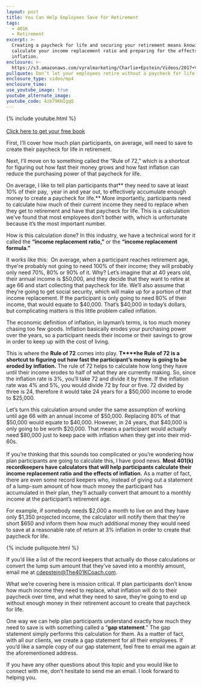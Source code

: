 ```yaml
---
layout: post
title: You Can Help Employees Save for Retirement
tags:
  - 401K
  - Retirement
excerpt: >-
  Creating a paycheck for life and securing your retirement means knowing how to
  calculate your income replacement ratio and preparing for the effects of
  inflation.
enclosure: >-
  https://s3.amazonaws.com/vyralmarketing/Charlie+Epstein/Videos/2017+Videos/How+Can+You+Help+Your+Employees+Save+for+Retirement%253F+-+The+401K+Coach.mp4
pullquote: Don’t let your employees retire without a paycheck for life.
enclosure_type: video/mp4
enclosure_time:
use_youtube_image: true
youtube_alternate_image:
youtube_code: 4zb79KHIgqQ
---
```


{% include youtube.html %}<br><br>[Click here to get your free book](https://www.saveamericasave.org/)

First, I’ll cover how much plan participants, on average, will need to save to create their paycheck for life in retirement.

Next, I’ll move on to something called the “Rule of 72,” which is a shortcut for figuring out how fast their money grows and how fast inflation can reduce the purchasing power of that paycheck for life.

On average, I like to tell plan participants that**&nbsp;they need to save at least 10% of their pay, &nbsp;year in and year out, to effectively accumulate enough money to create a paycheck for life.**&nbsp;More importantly, participants need to calculate how much of their current income they need to replace when they get to retirement and have that paycheck for life. This is a calculation we’ve found that most employees don’t bother with, which is unfortunate because it’s the most important number.&nbsp;

How is this calculation done? In this industry, we have a technical word for it called the&nbsp;**“income replacement ratio,”**&nbsp;or the&nbsp;**“income replacement formula.”&nbsp;**

It works like this:&nbsp; On average, when a participant reaches retirement age, thye're probably not going to need 100% of their income; they will probably only need 70%, 80% or 90% of it. Why? Let’s imagine that at 40 years old, their annual income is $50,000, and they decide that they want to retire at age 66 and start collecting that paycheck for life. We’ll also assume that they’re going to get social security, which will make up for a portion of that income replacement. If the participant is only going to need 80% of their income, that would equate to $40,000. That’s $40,000 in today’s dollars, but complicating matters is this little problem called inflation.&nbsp;

The economic definition of inflation, in layman’s terms, is too much money chasing too few goods. Inflation basically erodes your purchasing power over the years, so a participant needs their income or their savings to grow in order to keep up with the cost of living.

This is where the&nbsp;**Rule of 72**&nbsp;comes into play. **T****he Rule of 72 is a shortcut to figuring out how fast the participant’s money is going to be eroded by inflation.**&nbsp;The rule of 72 helps to calculate how long they have until their income erodes to half of what they are currently making. So, since the inflation rate is 3%, you’ll take 72 and divide it by three. If the inflation rate was 4% and 5%, you would divide 72 by four or five. 72 divided by three is 24, therefore it would take 24 years for a $50,000 income to erode to $25,000.&nbsp;

Let’s turn this calculation around under the same assumption of working until age 66 with an annual income of $50,000. Replacing 80% of that $50,000 would equate to $40,000. However, in 24 years, that $40,000 is only going to be worth $20,000. That means a participant would actually need $80,000 just to keep pace with inflation when they get into their mid-60s.&nbsp;<br><br>If you’re thinking that this sounds too complicated or you’re wondering how plan participants are going to calculate this, I have good news.&nbsp;**Most 401(k) recordkeepers have calculators that will help participants calculate their income replacement ratio and the effects of inflation.**&nbsp;As a matter of fact, there are even some record keepers who, instead of giving out a statement of a lump-sum amount of how much money the participant has accumulated in their plan, they’ll actually convert that amount to a monthly income at the participant’s retirement age.&nbsp;

For example, if somebody needs $2,000 a month to live on and they have only $1,350 projected income, the calculator will notify them that they’re short $650 and inform them how much additional money they would need to save at a reasonable rate of return at 3% inflation in order to create that paycheck for life.&nbsp;

{% include pullquote.html %}

If you’d like a list of the record keepers that actually do those calculations or convert the lump sum amount that they’ve saved into a monthly amount, email me at&nbsp;[cdepstein@The401KCoach.com](javascript:void(location.href='mailto:'+String.fromCharCode(99,100,101,112,115,116,101,105,110,64,84,104,101,52,48,49,75,67,111,97,99,104,46,99,111,109))).

What we’re covering here is mission critical. If plan participants don’t know how much income they need to replace, what inflation will do to their paycheck over time, and what they need to save, they’re going to end up without enough money in their retirement account to create that paycheck for life.&nbsp;

One way we can help plan participants understand exactly how much they need to save is with something called a “**gap statement**.” The gap statement simply performs this calculation for them. As a matter of fact, with all our clients, we create a gap statement for all their employees. If you’d like a sample copy of our gap statement, feel free to email me again at the aforementioned address.&nbsp;

If you have any other questions about this topic and you would like to connect with me, don’t hesitate to send me an email. I look forward to helping you.&nbsp;